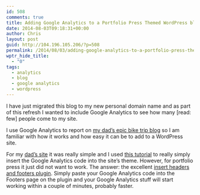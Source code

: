 ```yaml
---
id: 508
comments: true
title: Adding Google Analytics to a Portfolio Press Themed WordPress blog
date: 2014-08-03T09:18:31+00:00
author: Chris
layout: post
guid: http://104.196.105.206/?p=508
permalink: /2014/08/03/adding-google-analytics-to-a-portfolio-press-themed-wordpress-blog/
wptr_hide_title:
  - "0"
tags:
  - analytics
  - blog
  - google analytics
  - wordpress
---
```

I have just migrated this blog to my new personal domain name and as part of this refresh I wanted to include Google Analytics to see how many [read: few] people come to my site.

I use Google Analytics to report on <a href="http://www.anoldmanandhisbike.com" target="_blank">my dad&#8217;s epic bike trip blog</a> so I am familiar with how it works and how easy it can be to add to a WordPress site.

For my <a href="http://www.anoldmanandhisbike.com" target="_blank">dad&#8217;s site</a> it was really simple and I used <a href="http://premium.wpmudev.org/blog/how-to-add-google-analytics-to-wordpress-in-under-60-seconds/" target="_blank">this tutorial</a> to really simply insert the Google Analytics code into the site&#8217;s theme. However, for portfolio press it just did not want to work. The answer: the excellent <a href="http://wordpress.org/plugins/insert-headers-and-footers/" target="_blank">insert headers and footers plugin</a>. Simply paste your Google Analytics code into the Footers page on the plugin and your Google Analytics stuff will start working within a couple of minutes, probably faster.